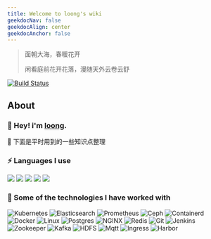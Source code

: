 ```yaml
---
title: Welcome to loong's wiki
geekdocNav: false
geekdocAlign: center
geekdocAnchor: false
---
```


> 面朝大海，春暖花开
> 
> 闲看庭前花开花落，漫随天外云卷云舒

<!-- markdownlint-capture -->

<!-- markdownlint-disable MD033 -->

<span class="badge-placeholder">[![Build Status](https://img.shields.io/drone/build/thegeeklab/hugo-geekdoc?logo=drone&server=https%3A%2F%2Fdrone.thegeeklab.de)](https://github.com/vinloong/vinloong.github.io)</span>

<!-- markdownlint-restore -->

## About

### 👨 Hey! i'm <span class="badge-placeholder">[loong](https://wiki.lingwenlong.com).</span>

🎏 下面是平时用到的一些知识点整理





### ⚡ Languages I use

 ![](https://img.shields.io/badge/Python-lightgrey?logo=PYTHON) 
 ![](https://img.shields.io/badge/Scala-lightgrey?logo=scala) 
 ![](https://img.shields.io/badge/Java-lightgrey?logo=java) 
 ![](https://img.shields.io/badge/CSharp-lightgrey?logo=Csharp) 
 ![](https://img.shields.io/badge/Go-lightgrey?logo=go)



### 🚀 Some of the technologies I have worked with

 ![Kubernetes](https://img.shields.io/badge/Kubernetes-lightgrey?logo=kubernetes) 
 ![Elasticsearch](https://img.shields.io/badge/Elasticsearch-lightgrey?logo=elasticsearch) 
 ![Prometheus](https://img.shields.io/badge/Prometheus-lightgrey?logo=prometheus) 
 ![Ceph](https://img.shields.io/badge/Ceph-lightgrey?logo=ceph) 
 ![Containerd](https://img.shields.io/badge/Containerd-lightgrey?logo=Containerd) 
 ![Docker](https://img.shields.io/badge/Docker-lightgrey?logo=docker) 
 ![Linux](https://img.shields.io/badge/Linux-lightgrey?logo=linux) 
 ![Postgres](https://img.shields.io/badge/Postgresql-lightgrey?logo=postgresql) 
 ![NGINX](https://img.shields.io/badge/Nginx-lightgrey?logo=nginx) 
 ![Redis](https://img.shields.io/badge/Redis-lightgrey?logo=redis) 
 ![Git](https://img.shields.io/badge/Git-lightgrey?logo=git) 
 ![Jenkins](https://img.shields.io/badge/Jenkins-lightgrey?logo=jenkins) 
 ![Zookeeper](https://img.shields.io/badge/Zookeeper-lightgrey?logo=zookeeper) 
 ![Kafka](https://img.shields.io/badge/Apache%20Kafka-lightgrey?logo=apache%20kafka) 
 ![HDFS](https://img.shields.io/badge/Hdfs-lightgrey?logo=hdfs) 
 ![Mqtt](https://img.shields.io/badge/Mqtt-lightgrey?logo=eclipse%20mosquitto) 
 ![Ingress](https://img.shields.io/badge/Ingress-lightgrey?logo=Ingress) 
 ![Harbor](https://img.shields.io/badge/Harbor-lightgrey?logo=Harbor)

